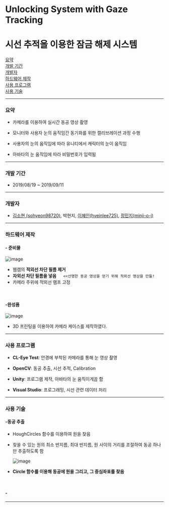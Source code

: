 # Unlocking System with Gaze Tracking
# 시선 추적을 이용한 잠금 해제 시스템
[요약](#요약)  
[개발 기간](#개발-기간)  
[개발자](#개발자)  
[하드웨어 제작](#하드웨어-제작)  
[사용 프로그램](#사용-프로그램)  
[사용 기술](#사용-기술)

---
### 요약
- 카메라를 이용하여 실시간 동공 영상 촬영
- 모니터와 사용자 눈의 움직임간 동기화를 위한 캘리브레이션 과정 수행

- 사용자의 눈의 움직임에 따라 유니티에서 캐릭터의 눈이 움직임

- 아바타의 눈 움직임에 따라 비밀번호가 입력됨
---
### 개발 기간

- 2019/08/19 ~ 2019/09/11
---
### 개발자

- [김소현 (sohyeon98720)](https://github.com/sohyeon98720), 박현지, [이혜인(hyeinlee725)](https://github.com/hyeinlee725), [정민지(minji-o-j)](https://github.com/minji-o-j) 


--- 
### 하드웨어 제작
#### - 준비물
![image](https://user-images.githubusercontent.com/45448731/75803052-1aec8180-5dc1-11ea-9005-3a1a7a7de31d.png)


- 웹캠의 __적외선 차단 필름 제거__  
- __자외선 차단 필름을 넣음__  　    `<<선명한 동공 영상을 얻기 위해 적외선 영상을 만듦!`  
- 카메라 주위에 적외선 램프 고정
<br>

#### -완성품
![image](https://user-images.githubusercontent.com/45448731/75803296-92baac00-5dc1-11ea-95c0-182f2be12af5.png)
- 3D 프린팅을 이용하여 카메라 케이스를 제작하였다.
---

### 사용 프로그램

-  __CL-Eye Test__: 안경에 부착된 카메라를 통해 눈 영상 촬영

-  __OpenCV__: 동공 추출, 시선 추적, Calibration

-  __Unity__: 프로그램 제작, 아바타의 눈 움직이게끔 함

-  __Visual Studio__: 프로그래밍, 시선 관련 데이터 처리

---
### 사용 기술
#### -동공 추출
- HoughCircles 함수를 이용하여 원을 찾음  
- 찾을 수 있는 원의 최소 반지름, 최대 반지름, 원 사이의 거리를 조절하여 동공 하나만 추출하도록 함

    ![image](https://user-images.githubusercontent.com/45448731/75806335-cb10b900-5dc6-11ea-8a4e-0ba68616577a.png)
- __Circle 함수를 이용해 동공에 원을 그리고, 그 중심좌표를 찾음__
<br>

#### -
---
